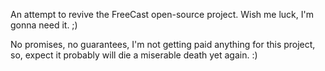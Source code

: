 An attempt to revive the FreeCast open-source project. Wish me luck, I'm gonna need it. ;)

No promises, no guarantees, I'm not getting paid anything for this project, so, expect it probably will die a miserable death yet again. :)